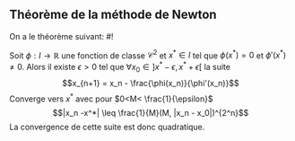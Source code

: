 ## Théorème de la méthode de Newton
On a le théorème suivant: #!

Soit $\phi: I \to \mathbb R$  une fonction de classe $\mathcal C^2$ et $x^* \in I$ tel que $\phi(x^*) = 0$ et $\phi'(x^*) \not = 0$. Alors il existe $\epsilon > 0$ tel que $\forall x_0 \in ]x^* - \epsilon, x^* + \epsilon[$ la suite $$x_{n+1} = x_n - \frac{\phi(x_n)}{\phi'(x_n)}$$Converge vers $x^*$ avec pour $0<M< \frac{1}{\epsilon}$ $$|x_n -x^*| \leq \frac{1}{M}(M, |x_n - x_0|)^{2^n}$$La convergence de cette suite est donc quadratique.
<!--ID: 1729460118383-->
